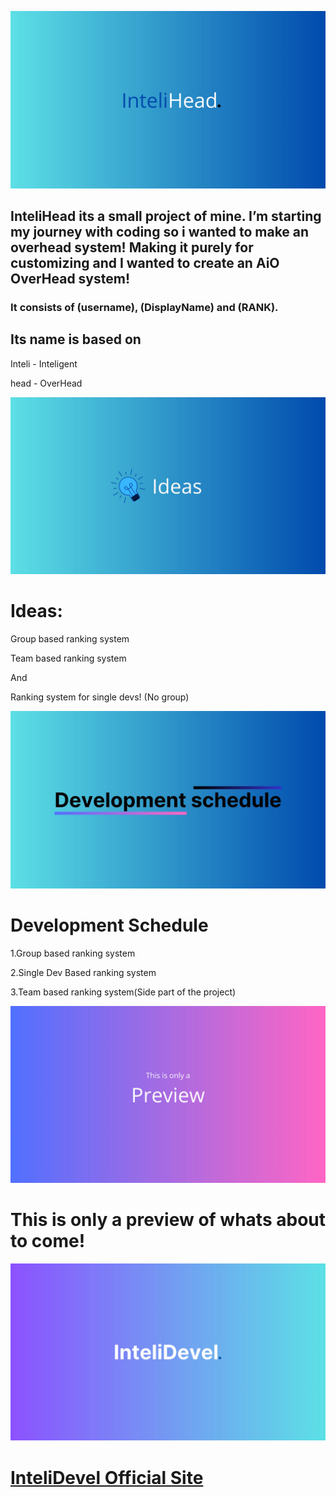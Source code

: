 <p align="center">

<img src="InteliHead.jpg">

## InteliHead its a small project of mine. I’m starting my journey with coding so i wanted to make an overhead system! Making it purely for customizing and I wanted to create an AiO OverHead system!


### It consists of (username), (DisplayName) and (RANK).

## Its name is based on

Inteli - Inteligent

head - OverHead

<img src="Ideas.jpg">

# Ideas:

Group based ranking system

Team based ranking system

And

Ranking system for single devs! (No group)

<img src="Development Schedule.jpg">

# Development Schedule

1.Group based ranking system

2.Single Dev Based ranking system

3.Team based ranking system(Side part of the project)


<img src="Preview.jpg">

# This is only a preview of whats about to come!

<img src="InteliDevl.jpg">

# [InteliDevel Official Site](https://intelidevel.framer.website/)

</p>

